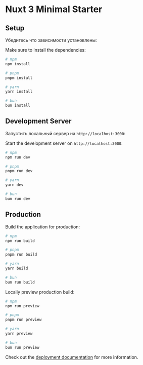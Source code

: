 # Nuxt 3 Minimal Starter

## Setup

Убедитесь что зависимости установлены:

Make sure to install the dependencies:

```bash
# npm
npm install

# pnpm
pnpm install

# yarn
yarn install

# bun
bun install
```

## Development Server

Запустить локальный сервер на `http://localhost:3000`:

Start the development server on `http://localhost:3000`:

```bash
# npm
npm run dev

# pnpm
pnpm run dev

# yarn
yarn dev

# bun
bun run dev
```

## Production

Build the application for production:

```bash
# npm
npm run build

# pnpm
pnpm run build

# yarn
yarn build

# bun
bun run build
```

Locally preview production build:

```bash
# npm
npm run preview

# pnpm
pnpm run preview

# yarn
yarn preview

# bun
bun run preview
```

Check out the [deployment documentation](https://nuxt.com/docs/getting-started/deployment) for more information.
